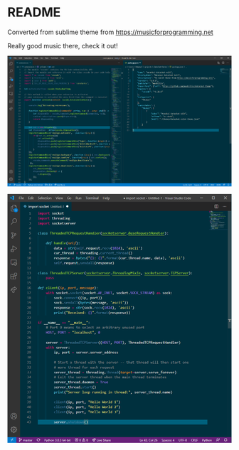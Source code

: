 # README

Converted from sublime theme from https://musicforprogramming.net

Really good music there, check it out!

![](images/example2.png)

![](images/example.png)
